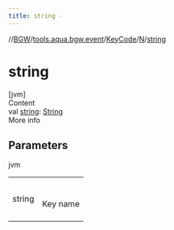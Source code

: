 ```yaml
---
title: string -
---
```

//[BGW](../../../../index.md)/[tools.aqua.bgw.event](../../index.md)/[KeyCode](../index.md)/[N](index.md)/[string](string.md)



# string  
[jvm]  
Content  
val [string](string.md): [String](https://kotlinlang.org/api/latest/jvm/stdlib/kotlin/-string/index.html)  
More info  


## Parameters  
  
jvm  
  
| | |
|---|---|
| <a name="tools.aqua.bgw.event/KeyCode.N/string/#/PointingToDeclaration/"></a>string| <a name="tools.aqua.bgw.event/KeyCode.N/string/#/PointingToDeclaration/"></a><br><br>Key name<br><br>|
  
  




